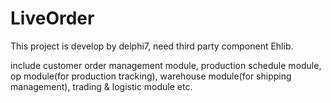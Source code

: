 # LiveOrder

This project is develop by delphi7, need third party component Ehlib.

include customer order management module, production schedule module, op
module(for production tracking), warehouse module(for shipping
management), trading & logistic module etc.
